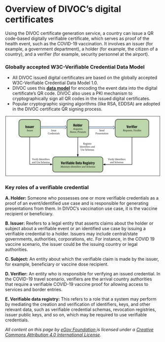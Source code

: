 # Overview of DIVOC’s digital certificates

Using the DIVOC certificate generation service, a country can issue a QR code-based digitally verifiable certificate, which serves as proof of the health event, such as the COVID-19 vaccination. It involves an issuer (for example, a government department), a holder (for example, the citizen of a country), and a verifier (for example, security personnel at the airport).

### Globally accepted W3C-Verifiable Credential Data Model

* All DIVOC issued digital certificates are based on the globally accepted W3C-Verifiable Credential Data Model 1.0.&#x20;
* DIVOC uses this [**data model**](https://www.w3.org/TR/vc-data-model/) for encoding the event data into the digital certificate’s QR code. DIVOC also uses a PKI mechanism to cryptographically sign all QR codes in the issued digital certificates.&#x20;
* Popular cryptographic signing algorithms (like RSA, EDDSA) are adopted in the DIVOC certificate QR signing process.

![Credit: Figure taken from W3C Verifiable Credentials Data Model v1.1](<../../../.gitbook/assets/Screenshot 2022-01-27 at 9.50.34 AM.png>)

### Key roles of a verifiable credential

**A. Holder:** Someone who possesses one or more verifiable credentials as a proof of an event/identified use case and is responsible for generating presentations from them. In DIVOC’s vaccination use case, it is the vaccine recipient or beneficiary.

**B. Issuer:** Reefers to a legal entity that asserts claims about the holder or subject about a verifiable event or an identified use case by issuing a verifiable credential to a holder. Issuers may include central/state governments, authorities, corporations, etc. For instance, in the COVID 19 vaccine scenario, the issuer could be the issuing country or legal authorities.&#x20;

**C. Subject:** An entity about which the verifiable claim is made by the issuer, for example, beneficiary or vaccine dose recipient.&#x20;

**D. Verifier:** An entity who is responsible for verifying an issued credential. In the COVID-19 travel scenario, verifiers are the arrival country authorities that require a verifiable COVID-19 vaccine proof for allowing access to services and border entries.&#x20;

**E. Verifiable data registry:** This refers to a role that a system may perform by mediating the creation and verification of identifiers, keys, and other relevant data, such as verifiable credential schemas, revocation registries, issuer public keys, and so on, which may be required to use verifiable credentials.



_All content on this page by_ [_eGov Foundation_ ](https://egov.org.in/)_is licensed under a_ [_Creative Commons Attribution 4.0 International License_](http://creativecommons.org/licenses/by/4.0/)_._
